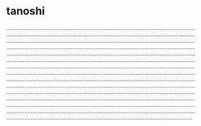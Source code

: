 # tanoshi
..................................................................................................................................................................................................................................................................................................................................................................................................................................................................................................................................................................................................................................................................................................................................................................................................................................................................................................................................................................................................................................................................................................................................................................................................................................................................................................................................................................................................................................................................................................................................................................................................................................................................................................................................................................................................................................................................................................................................